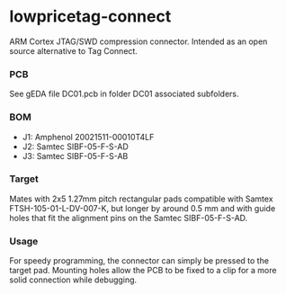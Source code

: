 # lowpricetag-connect

ARM Cortex JTAG/SWD compression connector. Intended as an open source alternative to Tag Connect.

### PCB
See gEDA file DC01.pcb in folder DC01 associated subfolders.

### BOM
- J1: Amphenol 20021511-00010T4LF
- J2: Samtec SIBF-05-F-S-AD
- J3: Samtec SIBF-05-F-S-AB

### Target
Mates with 2x5 1.27mm pitch rectangular pads compatible with Samtex FTSH-105-01-L-DV-007-K, but longer by around 0.5 mm and with guide holes that fit the alignment pins on the Samtec SIBF-05-F-S-AD.

### Usage
For speedy programming, the connector can simply be pressed to the target pad. Mounting holes allow the PCB to be fixed to a clip for a more solid connection while debugging.

